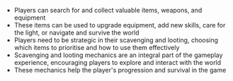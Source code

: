 - Players can search for and collect valuable items, weapons, and equipment
- These items can be used to upgrade equipment, add new skills, care for the light, or navigate and survive the world
- Players need to be strategic in their scavenging and looting, choosing which items to prioritise and how to use them effectively
- Scavenging and looting mechanics are an integral part of the gameplay experience, encouraging players to explore and interact with the world
- These mechanics help the player's progression and survival in the game